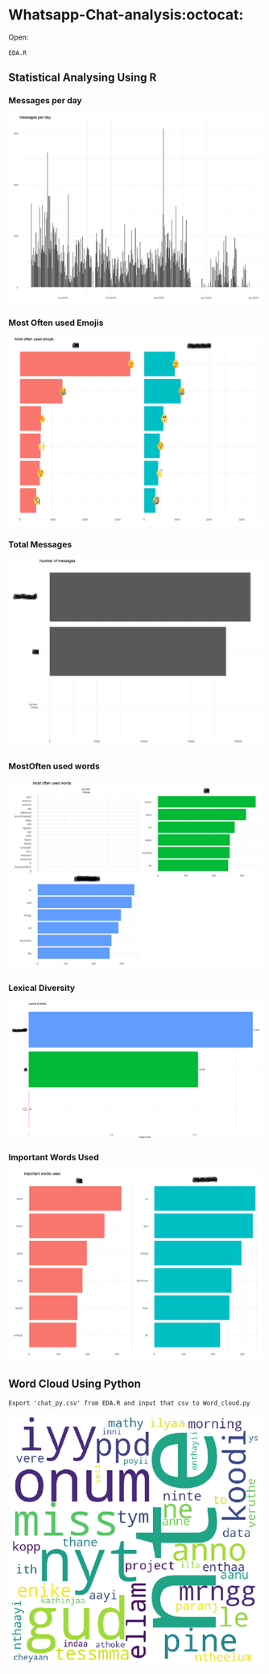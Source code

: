 # Whatsapp-Chat-analysis:octocat:

Open:
```
EDA.R
```

## Statistical Analysing Using R
### Messages per day
 ![](images/msg_per_day.png)
 
### Most Often used Emojis
 ![](images/emoji.png)
 
### Total Messages
 ![](images/tot_msg.png)

### MostOften used words
 ![](images/most_often.png)
 
### Lexical Diversity
 ![](images/lex.png)

### Important Words Used
 ![](images/imp_word.png)
 
## Word Cloud Using Python
 ```
Export 'chat_py.csv' from EDA.R and input that csv to Word_cloud.py 
```
 ![](images/frnd.png)
